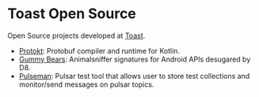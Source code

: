 # Toast Open Source

Open Source projects developed at [Toast](https://pos.toasttab.com).

* [Protokt](https://github.com/open-toast/protokt): Protobuf compiler and runtime for Kotlin.
* [Gummy Bears](https://github.com/open-toast/gummy-bears): Animalsniffer signatures for Android APIs desugared by D8.
* [Pulseman](https://github.com/open-toast/pulseman): Pulsar test tool that allows user to store test collections and monitor/send messages on pulsar topics.
